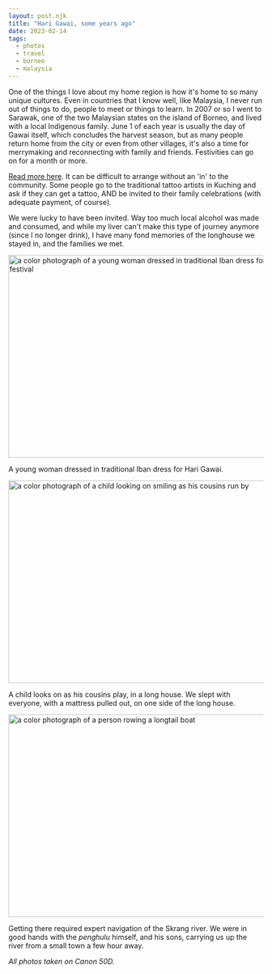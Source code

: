 ```yaml
---
layout: post.njk	
title: "Hari Gawai, some years ago"
date: 2023-02-14
tags:
  - photos
  - travel
  - borneo
  - malaysia
---
```

One of the things I love about my home region is how it's home to so many unique cultures. Even in countries that I know well, like Malaysia, I never run out of things to do, people to meet or things to learn. In 2007 or so I went to Sarawak, one of the two Malaysian states on the island of Borneo, and lived with a local Indigenous family. June 1 of each year is usually the day of Gawai itself, which concludes the harvest season, but as many people return home from the city or even from other villages, it's also a time for merrymaking and reconnecting with family and friends. Festivities can go on for a month or more.

[Read more here](https://www.timeout.com/kuala-lumpur/things-to-do/what-you-need-to-know-about-hari-gawai). It can be difficult to arrange without an 'in' to the community. Some people go to the traditional tattoo artists in Kuching and ask if they can get a tattoo, AND be invited to their family celebrations (with adequate payment, of course). 

We were lucky to have been invited. Way too much local alcohol was made and consumed, and while my liver can't make this type of journey anymore (since I no longer drink), I have many fond memories of the longhouse we stayed in, and the families we met.

<img src="/img/1b33042204.jpg" width="600" height="400" alt="a color photograph of a young woman dressed in traditional Iban dress for the harvest festival" />

A young woman dressed in traditional Iban dress for Hari Gawai.

<img src="/img/c7f13bfefc.jpg" width="600" height="400" alt="a color photograph of a child looking on smiling as his cousins run by" />

A child looks on as his cousins play, in a long house. We slept with everyone, with a mattress pulled out, on one side of the long house.

<img src="/img/dd935c9a8a.jpg" width="600" height="400" alt="a color photograph of a person rowing a longtail boat" />

Getting there required expert navigation of the Skrang river. We were in good hands with the *penghulu* himself, and his sons, carrying us up the river from a small town a few hour away.

*All photos taken on Canon 50D.*
